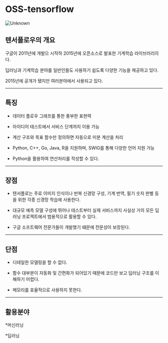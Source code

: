 # OSS-tensorflow
![Unknown](https://user-images.githubusercontent.com/102798520/203071841-39948488-ec0c-4a49-96f5-0a6ffc528d2e.jpeg)

텐서플로우의 개요
------------
구글이 2011년에 개발으 시작하 2015년에 오픈소스로 발표한 기계학습 라이브러리이다.

딥러닝과 기계학습 분야를 일반인들도 사용하기 쉽도록 다양한 기능을 제공하고 있다.

2015년에 공개가 됐지만 여러분야에서 사용되고 있다.
***

특징
-------------
* 데이터 플로우 그래프를 통한 풍부한 표현력
   
* 아이디어 테스트에서 서비스 단계까지 이용 가능

* 계산 구조와 목표 함수만 정의하면 자동으로 미분 계산을 처리
   
* Python, C++, Go, Java, R을 지원하며, SWIG를 통해 다양한 언어 지원 가능

* Python을 활용하여 연산처리를 작성할 수 있다.

***

장점
-------------
* 텐서플로는 주로 이미지 인식이나 반복 신경망 구성, 기계 번역, 필기 숫자 판별 등을 위한 각종 신경망 학습에 사용한다.

* 대규모 예측 모델 구성에 뛰어나 테스트부터 실제 서비스까지 사실상 거의 모든 딥러닝 프로젝트에서 범용적으로 활용할 수 있다.

* 구글 소프트웨어 전문가들이 개발했기 떄문에 전문성이 보장된다.

***

단점
-------------
* 디테일한 모델링을 할 수 없다.

* 함수 대부분이 자동화 및 간편화가 되어있기 때문에 코드만 보고 딥러닝 구조를 이해하기 어렵다.

* 메모리를 효율적으로 사용하지 못한다.
***

활용분야
--------------
*머신러닝

*딥러닝
